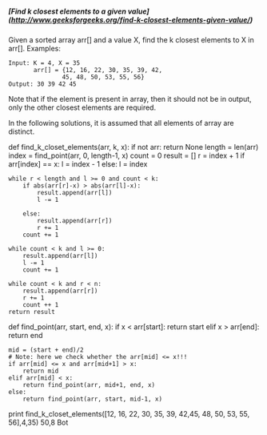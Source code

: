 ##### [Find k closest elements to a given value] (http://www.geeksforgeeks.org/find-k-closest-elements-given-value/)

Given a sorted array arr[] and a value X, find the k closest elements to X in arr[]. 
Examples:
```
Input: K = 4, X = 35
       arr[] = {12, 16, 22, 30, 35, 39, 42, 
               45, 48, 50, 53, 55, 56}
Output: 30 39 42 45
```
Note that if the element is present in array, then it should not be in output, only the other closest elements are required.

In the following solutions, it is assumed that all elements of array are distinct.

def find_k_closet_elements(arr, k, x):
    if not arr: return None
    length = len(arr)
    index = find_point(arr, 0, length-1, x)
    count = 0
    result = []
    r = index + 1
    if arr[index] == x:
        l = index -  1
    else:
        l = index

    while r < length and l >= 0 and count < k:
        if abs(arr[r]-x) > abs(arr[l]-x):
            result.append(arr[l])
            l -= 1

        else:
            result.append(arr[r])
            r += 1
        count += 1

    while count < k and l >= 0:
        result.append(arr[l])
        l -= 1
        count += 1

    while count < k and r < n:
        result.append(arr[r])
        r += 1
        count ++ 1
    return result

def find_point(arr, start, end, x):
    if x < arr[start]:
        return start
    elif x > arr[end]:
        return end

    mid = (start + end)/2
    # Note: here we check whether the arr[mid] <= x!!!
    if arr[mid] <= x and arr[mid+1] > x:
        return mid
    elif arr[mid] < x:
        return find_point(arr, mid+1, end, x)
    else:
        return find_point(arr, start, mid-1, x)

print find_k_closet_elements([12, 16, 22, 30, 35, 39, 42,45, 48, 50, 53, 55, 56],4,35)
                                                                             50,8          Bot

